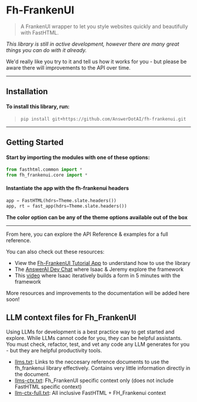 # Fh-FrankenUI

> A FrankenUI wrapper to let you style websites quickly and beautifully with FastHTML.  

*This library is still in active development, however there are many great things you can do with it already.*  

We'd really like you try to it and tell us how it works for you - but please be aware there will improvements to the API over time.  

---

## Installation

#### To install this library, run:

>`pip install git+https://github.com/AnswerDotAI/fh-frankenui.git`

---

## Getting Started

#### Start by importing the modules with one of these options:

```python
from fasthtml.common import *
from fh_frankenui.core import *
```

#### Instantiate the app with the fh-frankenui headers

```python
app = FastHTML(hdrs=Theme.slate.headers())
app, rt = fast_app(hdrs=Theme.slate.headers())
```

**The color option can be any of the theme options available out of the box**

---

From here, you can explore the API Reference & examples for a full reference.

You can also check out these resources:

+ View the [Fh-FrankenUI Tutorial App](https://fh-frankenui.answer.ai/tutorial_app) to understand how to use the library
+ The [AnswerAI Dev Chat](https://www.youtube.com/watch?v=K5FFPHlWMiY) where Isaac & Jeremy explore the framework
+ This [video](https://www.loom.com/share/0916e8a95d524c43a4d100ee85157624?sid=9be07e55-c962-4dbd-978c-aa6a0bcee7b3) where Isaac iteratively builds a form in 5 minutes with the framework

More resources and improvements to the documentation will be added here soon!

## LLM context files for Fh_FrankenUI

Using LLMs for development is a best practice way to get started and explore.  While LLMs cannot code for you, they can be helpful assistants.  You must check, refactor, test, and vet any code any LLM generates for you - but they are helpful productivity tools.

+ [llms.txt](https://raw.githubusercontent.com/AnswerDotAI/fh-frankenui/refs/heads/main/lib_nbs/llms.txt): Links to the neccesary reference documents to use the fh_frankenui library effectively.  Contains very little information directly in the document.
+ [llms-ctx.txt](https://raw.githubusercontent.com/AnswerDotAI/fh-frankenui/refs/heads/main/lib_nbs/llms-ctx.txt): Fh_FrankenUI specific context only (does not include FastHTML specific context)
+ [llm-ctx-full.txt](https://raw.githubusercontent.com/AnswerDotAI/fh-frankenui/refs/heads/main/lib_nbs/llms-ctx-full.txt): All inclusive FastHTML + FH_Frankenui context


